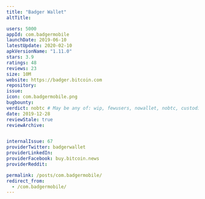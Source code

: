 ```yaml
---
title: "Badger Wallet"
altTitle: 

users: 5000
appId: com.badgermobile
launchDate: 2019-06-10
latestUpdate: 2020-02-10
apkVersionName: "1.11.0"
stars: 3.9
ratings: 48
reviews: 23
size: 10M
website: https://badger.bitcoin.com
repository: 
issue: 
icon: com.badgermobile.png
bugbounty: 
verdict: nobtc # May be any of: wip, fewusers, nowallet, nobtc, custodial, nosource, nonverifiable, verifiable, bounty
date: 2019-12-28
reviewStale: true
reviewArchive:


internalIssue: 67
providerTwitter: badgerwallet
providerLinkedIn: 
providerFacebook: buy.bitcoin.news
providerReddit: 

permalink: /posts/com.badgermobile/
redirect_from:
  - /com.badgermobile/
---
```



